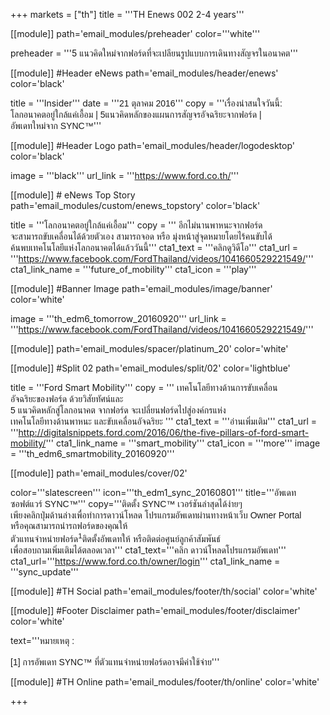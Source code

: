 +++
markets = ["th"]
title = '''TH Enews 002 2-4 years'''


[[module]]
path='email_modules/preheader'
color='''white'''

preheader = '''5 แนวคิดใหม่จากฟอร์ดที่จะเปลียนรูปแบบการเดินทางสัญจรในอนาคต'''

[[module]] #Header eNews
path='email_modules/header/enews'
color='black'

  title = '''Insider'''
  date = '''<span style="font-family:Tahoma, Verdana, Sans-serif">21 ตุลาคม 2016</span>'''
  copy = '''<span style="font-family:Tahoma, Verdana, Sans-serif; white-space:nowrap;">เรื่องน่าสนใจวันนี้:</span><br />
  <span style="font-family:Tahoma, Verdana, Sans-serif; white-space:nowrap;">โลกอนาคตอยู่ใกล้แค่เอื้อม |</span> 
  <span style="font-family:Tahoma, Verdana, Sans-serif; white-space:nowrap;">5แนวคิดหลัก</span><span style="font-family:Tahoma, Verdana, Sans-serif;">ของ</span><span style="font-family:Tahoma, Verdana, Sans-serif; white-space:nowrap;">แผนการสัญจรอัจฉริยะจากฟอร์ด |</span>
  <span style="font-family:Tahoma, Verdana, Sans-serif; white-space:nowrap;">อัพเดทใหม่จาก SYNC&trade;</span>'''

[[module]] #Header Logo
path='email_modules/header/logodesktop'
color='black'

  image = '''black'''
  url_link = '''https://www.ford.co.th/'''
 
[[module]] # eNews Top Story
path='email_modules/custom/enews_topstory'
color='black'

  title = '''<span style="font-family:Tahoma, Verdana, Sans-serif">โลกอนาคตอยู่ใกล้แค่เอื้อม</span>'''
  copy = ''' <span style="font-family:Tahoma, Verdana, Sans-serif; white-space:nowrap;">อีกไม่นานพาหนะจากฟอร์ด</span>
    <span style="font-family:Tahoma, Verdana, Sans-serif; white-space:nowrap;">จะสามารถขับเคลื่อนได้ด้วยตัวเอง</span>
    <span style="font-family:Tahoma, Verdana, Sans-serif; white-space:nowrap;">สามารถจอด</span> 
    <span style="font-family:Tahoma, Verdana, Sans-serif;">หรือ</span> 
    <span style="font-family:Tahoma, Verdana, Sans-serif; white-space:nowrap;">มุ่งหน้าสู่จุดหมายโดยไร้คนขับได้</span>
    <span style="font-family:Tahoma, Verdana, Sans-serif; white-space:nowrap;">ค้นพบเทคโนโลยีแห่งโลกอนาคต</span><span style="font-family:Tahoma, Verdana, Sans-serif;">ได้</span><span style="font-family:Tahoma, Verdana, Sans-serif; white-space:nowrap;">แล้ววันนี้</span>'''
  cta1_text = '''<span style="font-family:Tahoma, Verdana, Sans-serif">คลิกดูวิดีโอ</span>'''
  cta1_url = '''https://www.facebook.com/FordThailand/videos/1041660529221549/'''
  cta1_link_name = '''future_of_mobility'''
  cta1_icon = '''play'''

[[module]] #Banner Image
path='email_modules/image/banner'
color='white'

  image = '''th_edm6_tomorrow_20160920'''
  url_link = '''https://www.facebook.com/FordThailand/videos/1041660529221549/'''

[[module]]
path='email_modules/spacer/platinum_20'
color='white'

[[module]] #Split 02
path='email_modules/split/02'
color='lightblue'

  title = '''Ford Smart Mobility'''
  copy = '''
  <span style="font-family:Tahoma, Verdana, Sans-serif; white-space:nowrap;">เทคโนโลยีทางด้านการขับ</span><span style="font-family:Tahoma, Verdana, Sans-serif;">เคลื่อน</span>
  <span style="font-family:Tahoma, Verdana, Sans-serif; white-space:nowrap;"> อัจฉริยะของฟอร์ด</span> 
  <span style="font-family:Tahoma, Verdana, Sans-serif; white-space:nowrap;">ด้วยวิสัยทัศน์และ</span>  
  <span style="font-family:Tahoma, Verdana, Sans-serif; white-space:nowrap;">5 แนวคิดหลัก</span><span style="font-family:Tahoma, Verdana, Sans-serif;">สู่</span><span style="font-family:Tahoma, Verdana, Sans-serif; white-space:nowrap;">โลกอนาคต</span> <span style="font-family:Tahoma, Verdana, Sans-serif;">จาก</span><span style="font-family:Tahoma, Verdana, Sans-serif; white-space:nowrap;">ฟอร์ด</span>
  <span style="font-family:Tahoma, Verdana, Sans-serif; white-space:nowrap;">จะเปลี่ยนฟอร์ดไปสู่องค์กร</span><span style="font-family:Tahoma, Verdana, Sans-serif;">แห่ง</span><br />
  <span style="font-family:Tahoma, Verdana, Sans-serif; white-space:nowrap;">เทคโนโลยีทางด้านพาหนะ</span> <span style="font-family:Tahoma, Verdana, Sans-serif;">และ</span><span style="font-family:Tahoma, Verdana, Sans-serif; white-space:nowrap;">ขับเคลื่อนอัจฉริยะ</span>
  '''
  cta1_text = '''<span style="font-family:Tahoma, Verdana, Sans-serif">อ่านเพิ่มเติม</span>'''
  cta1_url = '''http://digitalsnippets.ford.com/2016/06/the-five-pillars-of-ford-smart-mobility/'''
  cta1_link_name = '''smart_mobility'''
  cta1_icon = '''more'''
  image = '''th_edm6_smartmobility_20160920'''

[[module]]
path='email_modules/cover/02'

color='''slatescreen'''
icon='''th_edm1_sync_20160801'''
title='''<span style="font-family:Tahoma, Verdana, Sans-serif">อัพเดทซอฟต์แวร์ SYNC&trade;</span>'''
copy='''<span style="font-family:Tahoma, Verdana, Sans-serif; white-space:nowrap;">ติดตั้ง SYNC&trade; เวอร์ชันล่าสุดได้ง่ายๆ</span>
<span style="font-family:Tahoma, Verdana, Sans-serif; white-space:nowrap;">เพียงคลิกปุ่มด้านล่างเพื่อทำการดาวน์โหลด</span>
<span style="font-family:Tahoma, Verdana, Sans-serif; white-space:nowrap;">โปรแกรมอัพเดทผ่านทางหน้าเว็บ</span>
<span style="font-family:Tahoma, Verdana, Sans-serif; white-space:nowrap;">Owner Portal</span> 
<span style="font-family:Tahoma, Verdana, Sans-serif; white-space:nowrap;">หรือคุณสามารถนำรถฟอร์ดของคุณ</span><span style="font-family:Tahoma, Verdana, Sans-serif;">ให้</span><br />
<span style="font-family:Tahoma, Verdana, Sans-serif; white-space:nowrap;">ตัวแทนจำหน่ายฟอร์ด<sup>1</sup>ติดตั้งอัพเดทให้</span>
<span style="font-family:Tahoma, Verdana, Sans-serif; white-space:nowrap;">หรือติดต่อศูนย์ลูกค้าสัมพันธ์</span><br />
<span style="font-family:Tahoma, Verdana, Sans-serif;">เพื่อ</span><span style="font-family:Tahoma, Verdana, Sans-serif; white-space:nowrap;">สอบถามเพิ่มเติมได้ตลอดเวลา</span>'''
cta1_text='''<span style="font-family:Tahoma, Verdana, Sans-serif">คลิก ดาวน์โหลดโปรแกรมอัพเดท</span>'''
cta1_url='''https://www.ford.co.th/owner/login'''
cta1_link_name = '''sync_update'''

[[module]] #TH Social
path='email_modules/footer/th/social'
color='white'

[[module]] #Footer Disclaimer
path='email_modules/footer/disclaimer'
color='white'

text='''<span style="font-family:Tahoma, Verdana, Sans-serif">หมายเหตุ : <br /><br />[1] การอัพเดท SYNC&trade; ที่ตัวแทนจำหน่ายฟอร์ดอาจมีค่าใช้จ่าย</span>'''

[[module]] #TH Online
path='email_modules/footer/th/online'
color='white'


+++